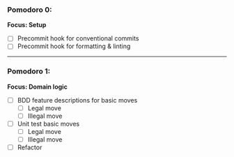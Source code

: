 ### Pomodoro 0:

__Focus: Setup__
- [ ] Precommit hook for conventional commits
- [ ] Precommit hook for formatting & linting

---

### Pomodoro 1:

__Focus: Domain logic__
- [ ] BDD feature descriptions for basic moves
    - [ ] Legal move
    - [ ] Illegal move
- [ ] Unit test basic moves
    - [ ] Legal move
    - [ ] Illegal move
- [ ] Refactor
